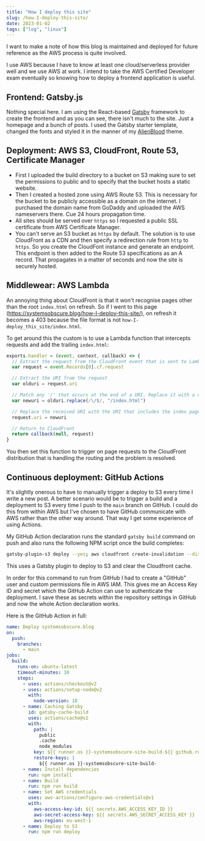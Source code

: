 ```yaml
---
title: "How I deploy this site"
slug: /how-I-deploy-this-site/
date: 2023-01-02
tags: ["log", "linux"]
---
```


I want to make a note of how this blog is maintained and deployed for future
reference as the AWS process is quite involved.

I use AWS because I have to know at least one cloud/serverless provider well and
we use AWS at work. I intend to take the AWS Certified Developer exam eventually
so knowing how to deploy a frontend application is useful.

## Frontend: Gatsby.js

Nothing special here. I am using the React-based [Gatsby]() framework to create
the frontend and as you can see, there isn't much to the site. Just a homepage
and a bunch of posts. I used the Gatsby starter template, changed the fonts and
styled it in the manner of my [AlienBlood]() theme.

## Deployment: AWS S3, CloudFront, Route 53, Certificate Manager

- First I uploaded the build directory to a bucket on S3 making sure to set the
  permissions to public and to specify that the bucket hosts a static website.
- Then I created a hosted zone using AWS Route 53. This is necessary for the
  bucket to be publicly accessible as a domain on the internet. I purchased the
  domain name from GoDaddy and uploaded the AWS nameservers there. Cue 24 hours
  propagation time.
- All sites should be served over `https` so I requested a public SSL
  certificate from AWS Certificate Manager.
- You can't serve an S3 bucket as `https` by default. The solution is to use
  CloudFront as a CDN and then specify a redirection rule from `http` to
  `https`. So you create the CloudFont instance and generate an endpoint. This
  endpoint is then added to the Route 53 specifications as an A record. That
  propagates in a matter of seconds and now the site is securely hosted.

## Middlewear: AWS Lambda

An annoying thing about CloudFront is that it won't recognise pages other than
the root `index.html` on refresh. So if I went to this page
(https://systemsobscure.blog/how-I-deploy-this-site/), on refresh it becomes a
403 because the file format is not `how-I-deploy_this_site/index.html`.

To get around this the custom is to use a Lambda function that intercepts
requests and add the trailing `index.html`:

```js
exports.handler = (event, context, callback) => {
  // Extract the request from the CloudFront event that is sent to Lambda@Edge
  var request = event.Records[0].cf.request

  // Extract the URI from the request
  var olduri = request.uri

  // Match any '/' that occurs at the end of a URI. Replace it with a default index
  var newuri = olduri.replace(/\/$/, "/index.html")

  // Replace the received URI with the URI that includes the index page
  request.uri = newuri

  // Return to CloudFront
  return callback(null, request)
}
```

You then set this function to trigger on page requests to the CloudFront
distribution that is handling the routing and the problem is resolved.

## Continuous deployment: GitHub Actions

It's slightly onerous to have to manually trigger a deploy to S3 every time I
write a new post. A better scenario would be to trigger a build and a deployment
to S3 every time I push to the `main` branch on GitHub. I could do this from
within AWS but I've chosen to have GitHub communicate with AWS rather than the
other way around. That way I get some experience of using Actions.

My GitHub Action declaration runs the standard `gatsby build` command on push
and also runs the following NPM script once the build completes:

```bash
gatsby-plugin-s3 deploy --yes; aws cloudfront create-invalidation --distribution-id <REDACTED> --paths '/*';",
```

This uses a Gatsby plugin to deploy to S3 and clear the Cloudfront cache.

In order for this command to run from GitHub I had to create a "GitHub" user and
custom permissions file in AWS IAM. This gives me an Access Key ID and secret
which the GitHub Action can use to authenticate the deployment. I save these as
secrets within the repository settings in GitHub and now the whole Action
declaration works.

Here is the GitHub Action in full:

```yaml
name: Deploy systemsobscure.blog
on:
  push:
    branches:
      - main
jobs:
  build:
    runs-on: ubuntu-latest
    timeout-minutes: 10
    steps:
      - uses: actions/checkout@v2
      - uses: actions/setup-node@v2
        with:
          node-version: 18
      - name: Caching Gatsby
        id: gatsby-cache-build
        uses: actions/cache@v2
        with:
          path: |
            public
            .cache
            node_modules
          key: ${{ runner.os }}-systemsobscure-site-build-${{ github.run_id }}
          restore-keys: |
            ${{ runner.os }}-systemsobscure-site-build-
      - name: Install dependencies
        run: npm install
      - name: Build
        run: npm run build
      - name: Set AWS credentials
        uses: aws-actions/configure-aws-credentials@v1
        with:
          aws-access-key-id: ${{ secrets.AWS_ACCESS_KEY_ID }}
          aws-secret-access-key: ${{ secrets.AWS_SECRET_ACCESS_KEY }}
          aws-region: eu-west-1
      - name: Deploy to S3
        run: npm run deploy
```
